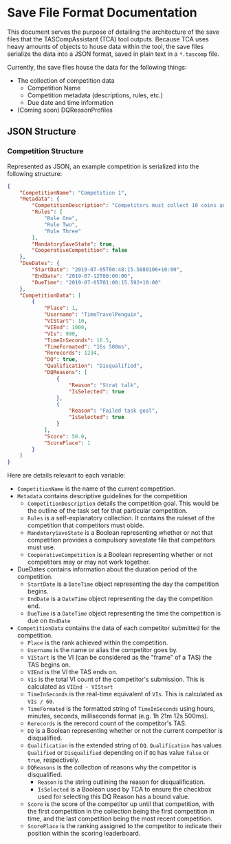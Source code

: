 # Save File Format Documentation
This document serves the purpose of detailing the architecture  of the save files that the TASCompAssistant (TCA) tool outputs.
Because TCA uses heavy amounts of objects to house data within the tool, the save files serialize the data into a JSON format, saved in plain text in a `*.tascomp` file.

Currently, the save files house the data for the following things:
* The collection of competition data
    - Competition Name
    - Competition metadata (descriptions, rules, etc.)
    - Due date and time information
* (Coming soon) DQReasonProfiles

## JSON Structure
### Competition Structure
Represented as JSON, an example competition is serialized into the following structure:
```JSON
{
	"CompetitionName": "Competition 1",
	"Metadata": {
		"CompetitionDescription": "Competitors must collect 10 coins and then kill 2 enemies",
		"Rules": [
			"Rule One",
			"Rule Two",
			"Rule Three"
		],
		"MandatorySaveState": true,
		"CooperativeCompetition": false
	},
	"DueDates": {
		"StartDate": "2019-07-05T00:48:15.5889106+10:00",
		"EndDate": "2019-07-12T00:00:00",
		"DueTime": "2019-07-05T01:00:15.592+10:00"
	},
	"CompetitionData": [
		{
			"Place": 1,
			"Username": "TimeTravelPenguin",
			"VIStart": 10,
			"VIEnd": 1000,
			"VIs": 990,
			"TimeInSeconds": 16.5,
			"TimeFormated": "16s 500ms",
			"Rerecords": 1234,
			"DQ": true,
			"Qualification": "Disqualified",
			"DQReasons": [
				{
					"Reason": "Strat talk",
					"IsSelected": true
				},
				{
					"Reason": "Failed task goal",
					"IsSelected": true
				}
			],
			"Score": 50.0,
			"ScorePlace": 1
		}
	]
}
```
Here are details relevant to each variable:
- `CompetitionName` is the name of the current competition.
- `Metadata` contains descriptive guidelines for the competition
    - `CompetitionDescription` details the competition goal. This would be the outline of the task set for that particular competition.
    - `Rules` is a self-explanatory collection. It contains the ruleset of the competition that competitors must obide.
    - `MandatorySaveState` is a Boolean representing whether or not that competition provides a compulsory savestate file that competitors must use.
    - `CooperativeCompetition` is a Boolean representing whether or not competitors may or may not work together.
- DueDates contains information about the duration period of the competition.
    - `StartDate` is a `DateTime` object representing the day the competition begins.
    - `EndDate` is a `DateTime` object representing the day the competition end.
    - `DueTime` is a `DateTime` object representing the time the competition is due on `EndDate`
- `CompetitionData` contains the data of each competitor submitted for the competition.
    - `Place` is the rank achieved within the competition.
    - `Username` is the name or alias the competitor goes by.
    - `VIStart` is the VI (can be considered as the "frame" of a TAS) the TAS begins on.
    - `VIEnd` is the VI the TAS ends on.
    - `VIs` is the total VI count of the competitor's submission. This is calculated as `VIEnd - VIStart`
    - `TimeInSeconds` is the real-time equivalent of `VIs`. This is calculated as `VIs / 60`.
    - `TimeFormated` is the formatted string of `TimeInSeconds` using hours, minutes, seconds, milliseconds format (e.g. 1h 21m 12s 500ms).
    - `Rerecords` is the rerecord count of the competitor's TAS.
    - `DQ` is a Boolean representing whether or not the current competitor is disqualified.
    - `Qualification` is the extended string of `DQ`. `Qualification` has values `Qualified` or `Disqualified` depending on if `DQ` has value `false` or `true`, respectively.
    - `DQReasons` is the collection of reasons why the competitor is disqualified.
        - `Reason` is the string outlining the reason for disqualification.
        - `IsSelected` is a Boolean used by TCA to ensure the checkbox used for selecting this DQ Reason has a bound value.
    - `Score` is the score of the competitor up until that competition, with the first competition in the collection being the first competition in time, and the last competition being the most recent competition.
    - `ScorePlace` is the ranking assigned to the competitor to indicate their position within the scoring leaderboard.
